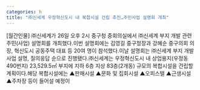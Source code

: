 ```yaml
---
categories: h
title: "㈜신세계 우정혁신도시 내 복합시설 건립 추진…주민사업 설명회 개최"
---
```

[월간인물] ㈜신세계가 26일 오후 2시 중구청 중회의실에서 ㈜신세계 부지 개발 관련 주민(사업) 설명회를 개최했다.이번 설명회에는 김영길 중구청장과 강혜순 중구의회 의장, 혁신도시 공동주택 대표 등 20여 명이 참석했다.이날 설명회는 ㈜신세계 부지 개발 사업 설명, 질의응답 순으로 진행됐다.㈜신세계는 우정혁신도시 내 상업용지(우정동 490번지) 23,529.5㎡ 부지에 지하 6층 지상 83층(2개동) 규모의 복합시설을 건립할 계획이다.해당 복합시설에는 ▲판매시설 ▲문화 및 집회시설 ▲오피스텔 ▲근생시설 ▲주차장 등이 들어설 예정이